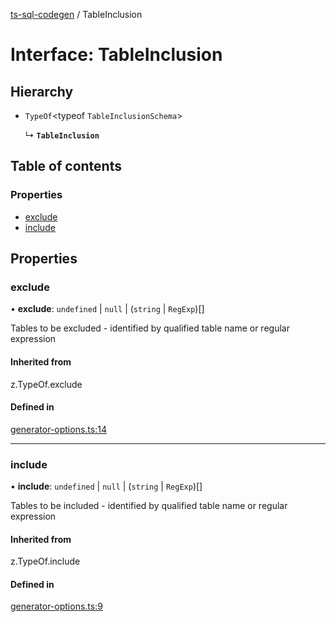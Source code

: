 [ts-sql-codegen](../README.md) / TableInclusion

# Interface: TableInclusion

## Hierarchy

- `TypeOf`<typeof `TableInclusionSchema`\>

  ↳ **`TableInclusion`**

## Table of contents

### Properties

- [exclude](TableInclusion.md#exclude)
- [include](TableInclusion.md#include)

## Properties

### exclude

• **exclude**: `undefined` \| ``null`` \| (`string` \| `RegExp`)[]

Tables to be excluded - identified by qualified table name
or regular expression

#### Inherited from

z.TypeOf.exclude

#### Defined in

[generator-options.ts:14](https://github.com/lorefnon/ts-sql-codegen/blob/57b704f/src/generator-options.ts#L14)

___

### include

• **include**: `undefined` \| ``null`` \| (`string` \| `RegExp`)[]

Tables to be included - identified by qualified table name
or regular expression

#### Inherited from

z.TypeOf.include

#### Defined in

[generator-options.ts:9](https://github.com/lorefnon/ts-sql-codegen/blob/57b704f/src/generator-options.ts#L9)
